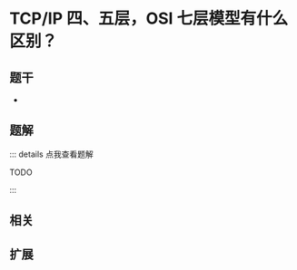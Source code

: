 # TCP/IP 四、五层，OSI 七层模型有什么区别？


## 题干

- 



## 题解

::: details 点我查看题解

  TODO

:::



## 相关



## 扩展


